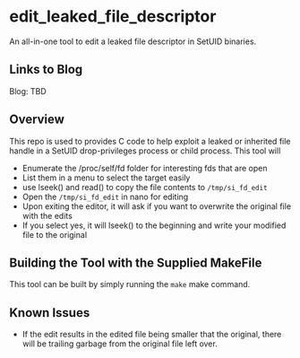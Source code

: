 # edit_leaked_file_descriptor
An all-in-one tool to edit a leaked file descriptor in SetUID binaries.

## Links to Blog
Blog: TBD

## Overview
This repo is used to provides C code to help exploit a leaked or inherited file handle in a SetUID drop-privileges process or child process.  This tool will

 * Enumerate the /proc/self/fd folder for interesting fds that are open
 * List them in a menu to select the target easily
 * use lseek() and read() to copy the file contents to `/tmp/si_fd_edit`
 * Open the `/tmp/si_fd_edit` in nano for editing
 * Upon exiting the editor, it will ask if you want to overwrite the original file with the edits
 * If you select yes, it will lseek() to the beginning and write your modified file to the original

## Building the Tool with the Supplied MakeFile
This tool can be built by simply running the `make` make command.

## Known Issues
 * If the edit results in the edited file being smaller that the original, there will be trailing garbage from the original file left over.
